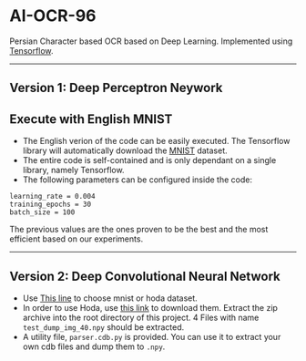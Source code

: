 # AI-OCR-96
Persian Character based OCR based on Deep Learning. Implemented using [Tensorflow](https://github.com/tensorflow/tensorflow/).

----

## Version 1: Deep Perceptron Neywork 

## Execute with English MNIST

  - The English verion of the code can be easily executed. The Tensorflow library will automatically download the [MNIST](http://yann.lecun.com/exdb/mnist/) dataset.
  - The entire code is self-contained and is only dependant on a single library, namely Tensorflow. 
  - The following parameters can be configured inside the code: 
  
```
learning_rate = 0.004
training_epochs = 30
batch_size = 100
```

The previous values are the ones proven to be the best and the most efficient based on our experiments. 


-----

## Version 2: Deep Convolutional Neural Network 

- Use [This line](https://github.com/mayahmir/AI-OCR-96/blob/master/cnn.v2.py#L78) to choose mnist or hoda dataset. 
- In order to use Hoda, use [this link](https://mega.nz/#!qU5lBI7R!ne9bWWiPPGcPL-b4G1-s4i-1ca2nh4lLceFuafJHY8E) to download them. Extract the zip archive into the root directory of this project. 4 Files with name `test_dump_img_40.npy` should be extracted. 
- A utility file, `parser.cdb.py` is provided. You can use it to extract your own cdb files and dump them to `.npy`. 
